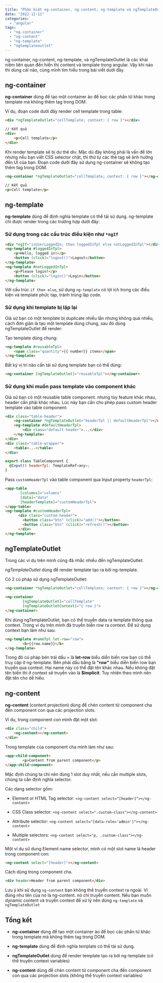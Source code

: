 ```yaml
---
title: "Phân biệt ng-container, ng-content, ng-template và ngTemplateOutlet trong Angular"
date: "2022-11-11"
categories: 
  - "angular"
tags: 
  - "ng-container"
  - "ng-content"
  - "ng-template"
  - "ngtemplateoutlet"
---
```


ng container, ng-content, ng-template, và ngTemplateOutlet là các khái niệm liên quan đến hiển thị content và template trong angular. Vậy khi nào thì dùng cái nào, cùng mình tìm hiểu trong bài viết dưới đây.

## ng-container

**ng-container** dùng để tạo một container ảo để bọc các phần tử khác trong template mà không thêm tag trong DOM.

Ví dụ, đoạn code dưới đây render cell template trong table:

```html
<div *ngTemplateOutlet="cellTemplate; context: { row }"></div>

// Kết quả
<div>
    <p>Cell template</p>    
</div>
```

Khi render template sẽ bị dư thẻ div. Mặc dù đây không phải là vấn đề lớn nhưng nếu bạn viết CSS selector chặt, thì thứ tự các thẻ tag sẽ ảnh hưởng đến UI của bạn. Đoạn code dưới đây sử dụng ng-container sẽ không tạo thêm tag trong DOM.

```html
<ng-container *ngTemplateOutlet="cellTemplate; context: { row }"></ng-container>

// Kết quả
<p>Cell template</p>   
```

## ng-template

**ng-template** dùng để định nghĩa template có thể tái sử dụng. ng-template chỉ được render trong các trường hợp dưới đây:

### Sử dụng trong các cấu trúc điều kiện như `*ngIf`

```html
<div *ngIf="isUserLoggedIn; then loggedInTpl else notLoggedInTpl"></div>
<ng-template #loggedInTpl>
    <p>Hello, logged in!</p>
    <button (click)="logout()">Logout</button>
</ng-template>
<ng-template #notLoggedInTpl>
    <p>Please login!</p>
    <button (click)="login()">Login</button>
</ng-template>
```

Với cấu trúc `if then else`, sử dụng `ng-template` có lợi ích trong các điều kiện và template phức tạp, tránh trùng lặp code.

### Sử dụng khi template bị lặp lại

Giả sử bạn có một template bị duplicate nhiều lần nhưng không quá nhiều, cách đơn giản là tạo một template dùng chung, sau đó dùng ngTemplateOutlet để render:

Tạo template dùng chung:

```html
<ng-template #reusableTpl>
    <span class="quantity">{{ number}} items</span>
</ng-template>
```

Bất kỳ vị trí nào cần tái sử dụng template bạn có thể dùng:

```html
<ng-container [ngTemplateOutlet]="reusableTpl"></ng-container>
```

### Sử dụng khi muốn pass template vào component khác

Giả sử bạn có một reusable table component. nhưng tùy feature khác nhau, header cần phải khác nhau. Lúc này bạn cần cho phép pass custom header template vào table component:

```html
<div class="table-header">
    <ng-container *ngTemplateOutlet="headerTpl || defaultHeaderTpl"></ng-container>
    <ng-template #defaultHeaderTpl>
        <div class="default-header">...</div>
    </ng-template>
</div>
<div class="table-wrapper">
    <table>...</table>
</div>
```

```js
export class TableComponent {
  @Input() headerTpl: TemplateRef<any>;
}
```

Pass `customHeaderTpl` vào table component qua Input property `headerTpl`:

```html
<app-table
       [columns]="columns"
       [data]="data"
       [headerTemplate]="customHeaderTpl">
</app-table>
<ng-template #customHeaderTpl>
      <div class="custom-header">
        <button class="btn" (click)="add()"></button>
        <button class="btn" (click)="refresh()"></button>
      </div>
</ng-template>
```

## ngTemplateOutlet

Trong các ví dụ trên mình cũng đã nhắc nhiều đến ngTemplateOutlet:

*ngTemplateOutlet* dùng để render template tạo ra bởi ng-template.

Có 2 cú pháp sử dụng ngTemplateOutlet:

```html
<ng-container *ngTemplateOutlet="cellTemplate; context: { row }"></ng-container>

<ng-container 
        [ngTemplateOutlet]="cellTemplate"
        [ngTemplateOutletContext]="{ row }">
</ng-container>
```

Khi dùng ngTemplateOutlet, bạn có thể truyền data ra template thông qua context. Trong ví dụ trên mình đã truyền biến row ra context. Để sử dụng context bạn làm như sau:

```html
<ng-template #nameTpl let-row="row">
        <b>{{row.name}}</b>
</ng-template>  
```

Trong đó cú pháp bên trái dấu = là **let-row** biểu diễn biến row bạn có thể truy cập ở ng-template. Bên phải dấu bằng là **"row"** biểu diễn biến row bạn truyền qua context. Hai name này có thể đặt tên khác nhau. Nếu không đặt tên biến thì ở context sẽ truyền vào là **$implicit**. Tuy nhiên theo mình nên đặt tên cho dễ hiểu.

## ng-content

**ng-content** (content projection) dùng để chèn content từ component cha đến component con qua các projection slots.

Ví dụ, trong component con mình đặt một slot:

```html
<div class="child">
    <ng-content></ng-content>
</div>
```

Trong template của component cha mình làm như sau:

```html
<app-child-component>
        <p>Content from parent component</p>
</app-child-component>
```

Mặc định chúng ta chỉ nên dùng 1 slot duy nhất, nếu cần multiple slots, chúng ta cần định nghĩa selector.

Các dạng selector gồm:

- Element or HTML Tag selector: `<ng-content select="[header]"></ng-content>`

- CSS Class selector: `<ng-content select=".custom-class"></ng-content>`

- Attribute selector: `<ng-content select="[data-role='admin']"></ng-content>`

- Multiple selectors: `<ng-content select="p, .custom-class"></ng-content>`

Một ví dụ sử dung Element name selector, mình có một slot name là header trong component con:

```html
<ng-content select="[header]"></ng-content>
```

Cách dùng trong component cha.

```html
<div header>Header from parent component</div>
```

Lưu ý khi sử dụng `ng-content` bạn không thể truyền context ra ngoài. Vì đúng như tên của nó là ng-content. nó chỉ truyền content. Nếu bạn muốn dynamic content và truyền context để xử lý nên dùng `ng-template` và `ngTemplateOutlet`

## Tổng kết

- **ng-container** dùng để tạo một container ảo để bọc các phần tử khác trong template mà không thêm tag trong DOM.

- **ng-template** dùng để định nghĩa template có thể tái sử dụng.

- **ngTemplateOutlet** dùng để render template tạo ra bởi ng-template (có thể truyền context variables)

- **ng-content** dùng để chèn content từ component cha đến component con qua các projection slots (không thể truyền context variables)
